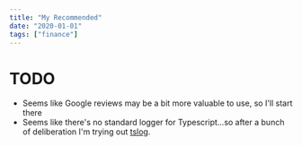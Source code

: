 ```yaml
---
title: "My Recommended"
date: "2020-01-01"
tags: ["finance"]
---
```


# TODO

- Seems like Google reviews may be a bit more valuable to use, so I'll start
  there
- Seems like there's no standard logger for Typescript...so after a bunch of
  deliberation I'm trying out [tslog][tslog].

[yelp-vs-google]: https://qr.ae/pGCVLZ
[places-api]:
  https://developers.google.com/maps/documentation/places/web-service/search#PlaceSearchRequests
[tslog]: https://tslog.js.org/#/
